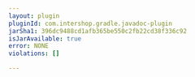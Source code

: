```yaml
---
layout: plugin
pluginId: com.intershop.gradle.javadoc-plugin
jarSha1: 396dc9488cd1afb365be550c2fb22cd38f336c92
isJarAvailable: true
error: NONE
violations: []

---
```

